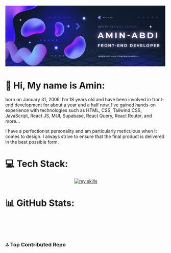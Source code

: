 [![header](https://raw.githubusercontent.com/aminabdiii/aminabdiii/refs/heads/main/Asset%206%402x.png)](https://github.com/aminabdiii)
  # 💫 Hi, My name is Amin:
born on January 31, 2006. I’m 18 years old and have been involved in front-end development for about a year and a half now. I’ve gained hands-on experience with technologies such as HTML, CSS, Tailwind CSS, JavaScript, React JS, MUI, Supabase, React Query, React Router, and more...

I have a perfectionist personality and am particularly meticulous when it comes to design. I always strive to ensure that the final product is delivered in the best possible form.


# 💻 Tech Stack:

<div align="center">
  <a href="https://github.com/aminabdiii">
    <img src="https://skillicons.dev/icons?i=react,js,redux,html,css,tailwind,vite,mongodb,postman,supabase,materialui,npm&perline=9" alt="my skills" />
  </a>
</div>

# 📊 GitHub Stats:


  <a href="https://github.com/aminabdiii">
    <img src="https://github-readme-stats.vercel.app/api?username=aminabdiii&theme=aura&hide_border=true&include_all_commits=false&count_private=false" alt="" />
  </a> <br/>




  <a href="https://github.com/aminabdiii">
    <img src="https://github-readme-stats.vercel.app/api/top-langs/?username=aminabdiii&theme=aura&hide_border=true&include_all_commits=false&count_private=false&layout=compact" alt="" />
  </a><br/>



  <a href="https://github.com/aminabdiii">
    <img src="https://github-readme-streak-stats.herokuapp.com/?user=aminabdiii&theme=aura&hide_border=true" alt="" />
  </a><br/>





### 🔝 Top Contributed Repo

<div align="center">
  <a href="https://github.com/aminabdiii">
    <img src="https://github-contributor-stats.vercel.app/api?username=aminabdiii&limit=5&theme=aura&combine_all_yearly_contributions=true" alt="" />
  </a>
</div>


